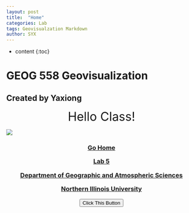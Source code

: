 ```yaml
---
layout: post
title:  "Home"
categories: Lab
tags: Geovisualzation Markdown
author: SYX
---
```


* content
{:toc}

<html>
<body>
<h1> GEOG 558 Geovisualization </h1>
<h2> Created by Yaxiong </h2>
<p align="center"> <font size="6"> Hello Class! </font> </p>
<p> <img border="0" src="http://images.media.niu.edu/_data/i/upload/2019/01/14/20190114101241-f04f1545-xl.jpg">
</p>

<h3 align="center"> 
<a href="https://861.github.io/2019/01/23/Home/"> Go Home </a> 
<p><a href="https://861.github.io/2019/02/19/Lab-5/">Lab 5</a></p>
<!-- <p>Lab 1-3 Show Current Time :
<div id="Date"></div></p> -->
<p><a href="http://www.niu.edu/geog/"> Department of Geographic and Atmospheric Sciences </a></p>
<p> <a href="http://www.niu.edu"> Northern Illinois University </a> </p>
<button onclick="btnClick()">Click This Button</button>
</h3>
</body>

<script type="text/javascript"> 
window.onload=function(){  
setInterval(function(){   
var date=new Date();   
var year=date.getFullYear();    
var mon=date.getMonth()+1; 
var da=date.getDate(); 
var day=date.getDay(); 
var h=date.getHours(); 
var m=date.getMinutes();
var s=date.getSeconds(); 
var d=document.getElementById('Date');    
d.innerHTML=year+'-'+mon+'-'+da+'-'+' '+h+':'+m+':'+s;  },1000)  
}

function btnClick() {
alert("I am an alert box!");
}
</script>

</html>